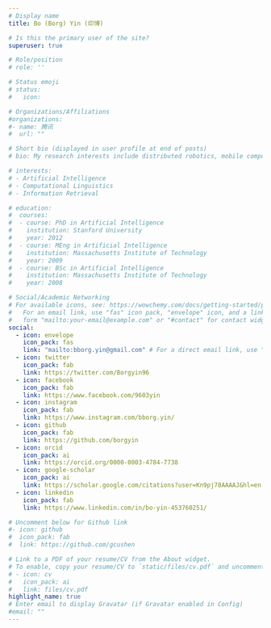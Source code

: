 ```yaml
---
# Display name
title: Bo (Borg) Yin (印博)

# Is this the primary user of the site?
superuser: true

# Role/position
# role: ''

# Status emoji
# status:
#   icon: 

# Organizations/Affiliations
#organizations:
#- name: 腾讯
#  url: ""

# Short bio (displayed in user profile at end of posts)
# bio: My research interests include distributed robotics, mobile computing and programmable matter.

# interests:
# - Artificial Intelligence
# - Computational Linguistics
# - Information Retrieval

# education:
#  courses:
#  - course: PhD in Artificial Intelligence
#    institution: Stanford University
#    year: 2012
#  - course: MEng in Artificial Intelligence
#    institution: Massachusetts Institute of Technology
#    year: 2009
#  - course: BSc in Artificial Intelligence
#    institution: Massachusetts Institute of Technology
#    year: 2008

# Social/Academic Networking
# For available icons, see: https://wowchemy.com/docs/getting-started/page-builder/#icons
#   For an email link, use "fas" icon pack, "envelope" icon, and a link in the
#   form "mailto:your-email@example.com" or "#contact" for contact widget.
social:
  - icon: envelope
    icon_pack: fas
    link: "mailto:bborg.yin@gmail.com" # For a direct email link, use "mailto:test@example.org".
  - icon: twitter
    icon_pack: fab
    link: https://twitter.com/Borgyin96
  - icon: facebook
    icon_pack: fab
    link: https://www.facebook.com/9603yin
  - icon: instagram
    icon_pack: fab
    link: https://www.instagram.com/bborg.yin/
  - icon: github
    icon_pack: fab
    link: https://github.com/borgyin
  - icon: orcid
    icon_pack: ai
    link: https://orcid.org/0000-0003-4784-7738
  - icon: google-scholar
    icon_pack: ai
    link: https://scholar.google.com/citations?user=Kn9pj78AAAAJ&hl=en
  - icon: linkedin
    icon_pack: fab
    link: https://www.linkedin.com/in/bo-yin-453760251/

# Uncomment below for Github link
#- icon: github
#  icon_pack: fab
#  link: https://github.com/gcushen

# Link to a PDF of your resume/CV from the About widget.
# To enable, copy your resume/CV to `static/files/cv.pdf` and uncomment the lines below.
# - icon: cv
#   icon_pack: ai
#   link: files/cv.pdf
highlight_name: true
# Enter email to display Gravatar (if Gravatar enabled in Config)
#email: ""
---
```


<!-- Alice Wu is a professor of artificial intelligence at the Stanford AI Lab. Her research interests include distributed robotics, mobile computing and programmable matter. She leads the Robotic Neurobiology group, which develops self-reconfiguring robots, systems of self-organizing robots, and mobile sensor networks.

Lorem ipsum dolor sit amet, consectetur adipiscing elit. Sed neque elit, tristique placerat feugiat ac, facilisis vitae arcu. Proin eget egestas augue. Praesent ut sem nec arcu pellentesque aliquet. Duis dapibus diam vel metus tempus vulputate.

{{< icon name="download" pack="fas" >}} {{< staticref "uploads/resume.pdf" "newtab" >}}Download{{< /staticref >}} my resumé as a PDF. -->

